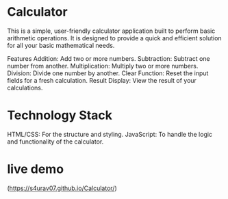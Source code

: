 # Calculator

This is a simple, user-friendly calculator application built to perform basic arithmetic operations. It is designed to provide a quick and efficient solution for all your basic mathematical needs.

Features
Addition: Add two or more numbers.
Subtraction: Subtract one number from another.
Multiplication: Multiply two or more numbers.
Division: Divide one number by another.
Clear Function: Reset the input fields for a fresh calculation.
Result Display: View the result of your calculations.

# Technology Stack
HTML/CSS: For the structure and styling.
JavaScript: To handle the logic and functionality of the calculator.

# live demo
(https://s4urav07.github.io/Calculator/)

